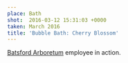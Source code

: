 ```yaml
---
place: Bath
shot:  2016-03-12 15:31:03 +0000
taken: March 2016
title: 'Bubble Bath: Cherry Blossom'
---
```


[Batsford Arboretum](https://en.wikipedia.org/wiki/Cherry_blossom#United_Kingdom) employee in action.
